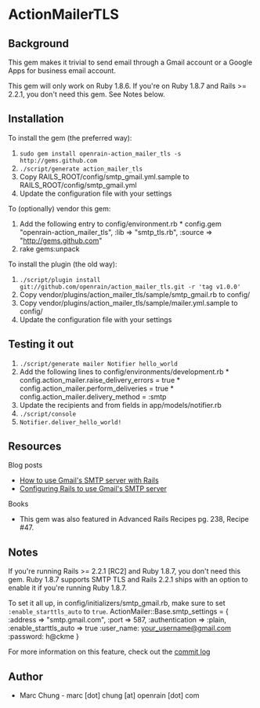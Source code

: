 ActionMailerTLS
===============

Background
----------

This gem makes it trivial to send email through a Gmail account or a Google Apps for business email account.

This gem will only work on Ruby 1.8.6. If you're on Ruby 1.8.7 and Rails >= 2.2.1, you don't need this gem. See Notes below.

Installation
------------


To install the gem (the preferred way):

  1. `sudo gem install openrain-action_mailer_tls -s http://gems.github.com`
  2. `./script/generate action_mailer_tls`
  3. Copy RAILS_ROOT/config/smtp_gmail.yml.sample to RAILS_ROOT/config/smtp_gmail.yml
  4. Update the configuration file with your settings

To (optionally) vendor this gem:

  1. Add the following entry to config/environment.rb
    * config.gem "openrain-action_mailer_tls", :lib => "smtp_tls.rb", :source => "http://gems.github.com"
  2. rake gems:unpack

To install the plugin (the old way):

  1. `./script/plugin install git://github.com/openrain/action_mailer_tls.git -r 'tag v1.0.0'`
  2. Copy vendor/plugins/action_mailer_tls/sample/smtp_gmail.rb to config/
  3. Copy vendor/plugins/action_mailer_tls/sample/mailer.yml.sample to config/
  4. Update the configuration file with your settings

Testing it out
--------------

  1. `./script/generate mailer Notifier hello_world`
  2. Add the following lines to config/environments/development.rb 
    * config.action_mailer.raise_delivery_errors = true
    * config.action_mailer.perform_deliveries = true
    * config.action_mailer.delivery_method = :smtp
  3. Update the recipients and from fields in app/models/notifier.rb
  4. `./script/console `
  5. `Notifier.deliver_hello_world!`

Resources
---------

Blog posts

* [How to use Gmail's SMTP server with Rails](http://www.rubyinside.com/how-to-use-gmails-smtp-server-with-rails-394.html)
* [Configuring Rails to use Gmail's SMTP server](http://www.prestonlee.com/2007/02/20/configuring-rails-to-use-gmails-smtp-server/63/)

Books

* This gem was also featured in Advanced Rails Recipes pg. 238, Recipe #47.

Notes
-----

If you're running Rails >= 2.2.1 [RC2] and Ruby 1.8.7, you don't need this gem. Ruby 1.8.7 supports
SMTP TLS and Rails 2.2.1 ships with an option to enable it if you're running Ruby 1.8.7.

  To set it all up, in config/initializers/smtp_gmail.rb, make sure to set `:enable_starttls_auto` to `true`.
    ActionMailer::Base.smtp_settings = {
      :address => "smtp.gmail.com",
      :port => 587,
      :authentication => :plain,
      :enable_starttls_auto => true
      :user_name: your_username@gmail.com
      :password: h@ckme
    }

For more information on this feature, check out the [commit log](http://github.com/rails/rails/commit/732c724df61bc8b780dc42817625b25a321908e4)

Author
------
* Marc Chung - marc [dot] chung [at] openrain [dot] com

